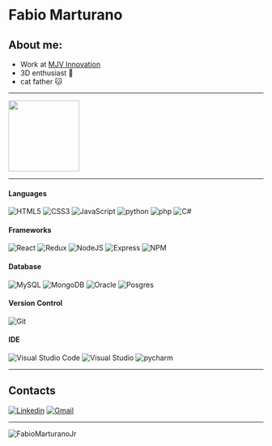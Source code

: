 # Fabio Marturano

## About me:

- Work at [MJV Innovation](https://www.mjvinnovation.com/pt-br/)
- 3D enthusiast 🦸
- cat father :cat: 
 
 ----

 <img 
  src="https://github-readme-stats.vercel.app/api/top-langs/?username=FabioMarturanoJr&langs_count=10&layout=compact&theme=tokyonight"
  height="140em"
 />

----

#### Languages
![HTML5](https://img.shields.io/badge/html5-%23E34F26.svg?style=for-the-badge&logo=html5&logoColor=white)
![CSS3](https://img.shields.io/badge/css3-%231572B6.svg?style=for-the-badge&logo=css3&logoColor=white)
![JavaScript](https://img.shields.io/badge/javascript-%23323330.svg?style=for-the-badge&logo=javascript&logoColor=%23F7DF1E)
![python](https://img.shields.io/badge/python-%23323330.svg?style=for-the-badge&logo=python&logoColor=%23F7DF1E)
![php](https://img.shields.io/badge/php-%231572B6.svg?style=for-the-badge&logo=php&logoColor=%2361DAFB)
![C#](https://img.shields.io/badge/csharp-%231572B6.svg?style=for-the-badge&logo=csharp&logoColor=white)

#### Frameworks
![React](https://img.shields.io/badge/react-%2320232a.svg?style=for-the-badge&logo=react&logoColor=%2361DAFB)
![Redux](https://img.shields.io/badge/Redux-593D88?style=for-the-badge&logo=redux&logoColor=white)
![NodeJS](https://img.shields.io/badge/node.js-6DA55F?style=for-the-badge&logo=node.js&logoColor=white)
![Express](https://img.shields.io/badge/Express.js-000000?style=for-the-badge&logo=express&logoColor=white)
![NPM](https://img.shields.io/badge/npm-CB3837?style=for-the-badge&logo=npm&logoColor=white)

#### Database
![MySQL](https://img.shields.io/badge/mysql-%2300f.svg?style=for-the-badge&logo=mysql&logoColor=white)
![MongoDB](https://img.shields.io/badge/MongoDB-%234ea94b.svg?style=for-the-badge&logo=mongodb&logoColor=white)
![Oracle](https://img.shields.io/badge/oracle-CB3837.svg?style=for-the-badge&logo=oracle&logoColor=white)
![Posgres](https://img.shields.io/badge/Postgre-blue.svg?style=for-the-badge&logo=PostgreSQL&logoColor=white)

#### Version Control
![Git](https://img.shields.io/badge/git-%23F05033.svg?style=for-the-badge&logo=git&logoColor=white)

#### IDE
![Visual Studio Code](https://img.shields.io/badge/VS%20Code-0078d7.svg?style=for-the-badge&logo=visual-studio-code&logoColor=white)
![Visual Studio](https://img.shields.io/badge/visual%20studio-593D88.svg?style=for-the-badge&logo=visual-studio&logoColor=white)
![pycharm](https://img.shields.io/badge/pycharm-000000.svg?style=for-the-badge&logo=pycharm&logoColor=white)

---
## Contacts

[![Linkedin](https://img.shields.io/badge/LinkedIn-blue?style=for-the-badge&logo=Linkedin)](https://www.linkedin.com/in/fabiomarturanojr/)
[![Gmail](https://img.shields.io/badge/Gmail-D14836?style=for-the-badge&logo=gmail&logoColor=white)](mailto:fabiocmjor@gmail.com)

----

<p align="left"> <img src="https://komarev.com/ghpvc/?username=FabioMarturanoJr" alt="FabioMarturanoJr" /> </p>
